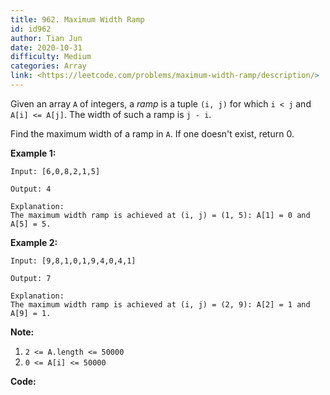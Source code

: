 ```yaml
---
title: 962. Maximum Width Ramp
id: id962
author: Tian Jun
date: 2020-10-31
difficulty: Medium
categories: Array
link: <https://leetcode.com/problems/maximum-width-ramp/description/>
---
```


Given an array `A` of integers, a _ramp_  is a tuple `(i, j)` for which `i <
j` and `A[i] <= A[j]`.  The width of such a ramp is `j - i`.

Find the maximum width of a ramp in `A`.  If one doesn't exist, return 0.



**Example 1:**
            
	Input: [6,0,8,2,1,5]    
	Output: 4    
	Explanation:    The maximum width ramp is achieved at (i, j) = (1, 5): A[1] = 0 and A[5] = 5.    

**Example 2:**
            
	Input: [9,8,1,0,1,9,4,0,4,1]    
	Output: 7    
	Explanation:    The maximum width ramp is achieved at (i, j) = (2, 9): A[2] = 1 and A[9] = 1.    



**Note:**

  1. `2 <= A.length <= 50000`
  2. `0 <= A[i] <= 50000`




**Code:**

